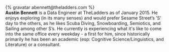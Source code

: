 <div class="profile-container">
  <div class="profile-thumb">
    {% gravatar abennett@theladders.com %}
  </div>
  <div class="profile-content">
    <strong>Austin Bennett</strong> is a Data Engineer at TheLadders as of January 2015.  He enjoys exploring (in its many senses) and would prefer Sesame Street’s ’S’ day to the others, as he likes Scuba Diving, Snowboarding, Semiotics, and Sailing among other S’s.  He currently is experiencing what it's like to come into the same office every weekday - a first for him, since historically primarily he has been an academic (esp: Cognitive Science/Linguistics, and Literature) or a consultant.
  </div>
</div>
